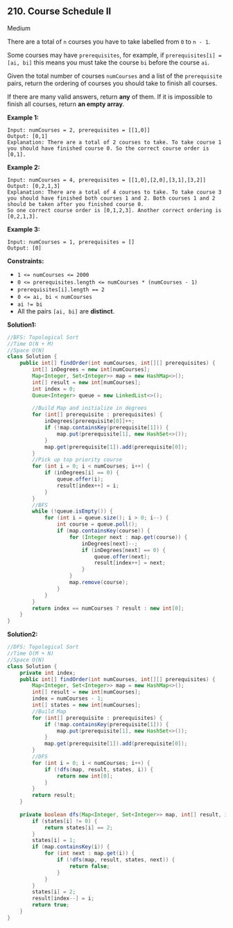 ## 210. Course Schedule II

Medium

There are a total of `n` courses you have to take labelled from `0` to `n - 1`.

Some courses may have `prerequisites`, for example, if `prerequisites[i] = [ai, bi]` this means you must take the course `bi` before the course `ai`.

Given the total number of courses `numCourses` and a list of the `prerequisite` pairs, return the ordering of courses you should take to finish all courses.

If there are many valid answers, return **any** of them. If it is impossible to finish all courses, return **an empty array**.

 

**Example 1:**

```
Input: numCourses = 2, prerequisites = [[1,0]]
Output: [0,1]
Explanation: There are a total of 2 courses to take. To take course 1 you should have finished course 0. So the correct course order is [0,1].
```

**Example 2:**

```
Input: numCourses = 4, prerequisites = [[1,0],[2,0],[3,1],[3,2]]
Output: [0,2,1,3]
Explanation: There are a total of 4 courses to take. To take course 3 you should have finished both courses 1 and 2. Both courses 1 and 2 should be taken after you finished course 0.
So one correct course order is [0,1,2,3]. Another correct ordering is [0,2,1,3].
```

**Example 3:**

```
Input: numCourses = 1, prerequisites = []
Output: [0]
```

 

**Constraints:**

- `1 <= numCourses <= 2000`
- `0 <= prerequisites.length <= numCourses * (numCourses - 1)`
- `prerequisites[i].length == 2`
- `0 <= ai, bi < numCourses`
- `ai != bi`
- All the pairs `[ai, bi]` are **distinct**.

**Solution1:**

```java
//BFS: Topological Sort
//Time O(N + M)
//Space O(N)
class Solution {
    public int[] findOrder(int numCourses, int[][] prerequisites) {
        int[] inDegrees = new int[numCourses];
        Map<Integer, Set<Integer>> map = new HashMap<>();
        int[] result = new int[numCourses];
        int index = 0;
        Queue<Integer> queue = new LinkedList<>();
        
        //Build Map and initialize in degrees
        for (int[] prerequisite : prerequisites) {
            inDegrees[prerequisite[0]]++;
            if (!map.containsKey(prerequisite[1])) {
                map.put(prerequisite[1], new HashSet<>());
            }
            map.get(prerequisite[1]).add(prerequisite[0]);
        }
        //Pick up top priority course
        for (int i = 0; i < numCourses; i++) {
            if (inDegrees[i] == 0) {
                queue.offer(i);
                result[index++] = i;
            }
        }
        //BFS
        while (!queue.isEmpty()) {
            for (int i = queue.size(); i > 0; i--) {
                int course = queue.poll();
                if (map.containsKey(course)) {
                    for (Integer next : map.get(course)) {
                        inDegrees[next]--;
                        if (inDegrees[next] == 0) {
                            queue.offer(next);
                            result[index++] = next;
                        }
                    }
                    map.remove(course);
                }
            }
        }
        return index == numCourses ? result : new int[0];
    }
}
```

**Solution2:**

```java
//DFS: Topological Sort
//Time O(M + N)
//Space O(N)
class Solution {
    private int index;
    public int[] findOrder(int numCourses, int[][] prerequisites) {
        Map<Integer, Set<Integer>> map = new HashMap<>();
        int[] result = new int[numCourses];
        index = numCourses - 1;
        int[] states = new int[numCourses];
        //Build Map
        for (int[] prerequisite : prerequisites) {
            if (!map.containsKey(prerequisite[1])) {
                map.put(prerequisite[1], new HashSet<>());
            }
            map.get(prerequisite[1]).add(prerequisite[0]);
        }
        //DFS
        for (int i = 0; i < numCourses; i++) {
            if (!dfs(map, result, states, i)) {
                return new int[0];
            }
        }
        return result;
    }
    
    private boolean dfs(Map<Integer, Set<Integer>> map, int[] result, int[] states, int i){
        if (states[i] != 0) {
            return states[i] == 2;
        }
        states[i] = 1;
        if (map.containsKey(i)) {
            for (int next : map.get(i)) {
                if (!dfs(map, result, states, next)) {
                    return false;
                }
            }
        }
        states[i] = 2;
        result[index--] = i;
        return true;
    }
}
```

